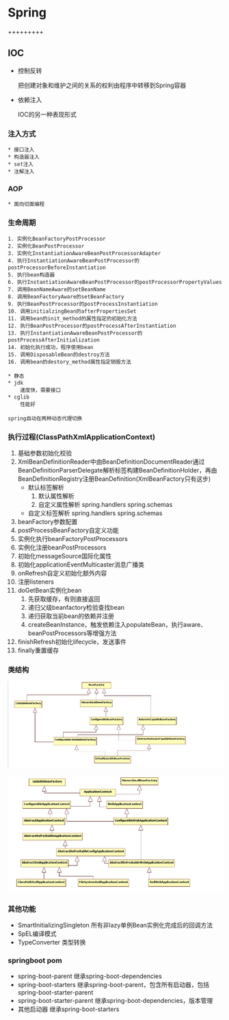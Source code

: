 # Spring
+++++++++
## IOC

* 控制反转

    把创建对象和维护之间的关系的权利由程序中转移到Spring容器
        
* 依赖注入
    
    IOC的另一种表现形式
    
### 注入方式

    * 接口注入
    * 构造器注入
    * set注入
    * 注解注入
   
### AOP
    * 面向切面编程
    
    
### 生命周期
    1. 实例化BeanFactoryPostProcessor
    2. 实例化BeanPostProcessor
    3. 实例化InstantiationAwareBeanPostProcessorAdapter
    4. 执行InstantiationAwareBeanPostProcessor的postProcessorBeforeInstantiation
    5. 执行bean构造器
    6. 执行InstantiationAwareBeanPostProcessor的postProcessorPropertyValues
    7. 调用BeanNameAware的setBeanName
    8. 调用BeanFactoryAware的setBeanFactory
    9. 执行BeanPostProcessor的postProcessInstantiation
    10. 调用initialzingBean的afterPropertiesSet
    11. 调用bean的init_method的属性指定的初始化方法
    12. 执行BeanPostProcessor的postProcessAfterInstantiation
    13. 执行InstantiationAwareBeanPostProcessor的postProcessAfterInitialization
    14. 初始化执行成功，程序使用bean
    15. 调用DisposableBean的destroy方法
    16. 调用bean的destory_method属性指定销毁方法

    * 静态
    * jdk
        速度快，需要接口
    * cglib
        性能好
    
    spring自动在两种动态代理切换
    
### 执行过程(ClassPathXmlApplicationContext)
1. 基础参数初始化校验
2. XmlBeanDefinitionReader中由BeanDefinitionDocumentReader通过BeanDefinitionParserDelegate解析标签构建BeanDefinitionHolder，再由BeanDefinitionRegistry注册BeanDefinition(XmlBeanFactory只有这步)
    * 默认标签解析
        1. 默认属性解析
        2. 自定义属性解析 
            spring.handlers spring.schemas
    * 自定义标签解析 
        spring.handlers spring.schemas
3. beanFactory参数配置
4. postProcessBeanFactory自定义功能
5. 实例化执行beanFactoryPostProcessors
6. 实例化注册beanPostProcessors
7. 初始化messageSource国际化属性
8. 初始化applicationEventMulticaster消息广播类
9. onRefresh自定义初始化额外内容
10. 注册listeners
11. doGetBean实例化bean
    1. 先获取缓存，有则直接返回
    2. 递归父级beanfactory检验查找bean
    3. 递归获取当前bean的依赖并注册
    4. createBeanInstance，触发依赖注入populateBean，执行aware、beanPostProcessors等增强方法
12. finishRefresh初始化lifecycle，发送事件
13. finally重置缓存

### 类结构

![](spring_beanfactory.png)


![](spring_application.png)
    
### 其他功能
* SmartInitializingSingleton 所有非lazy单例Bean实例化完成后的回调方法
* SpEL编译模式
* TypeConverter 类型转换


### springboot pom
* spring-boot-parent 继承spring-boot-dependencies
* spring-boot-starters 继承spring-boot-parent，包含所有启动器，包括spring-boot-starter-parent
* spring-boot-starter-parent 继承spring-boot-dependencies，版本管理
* 其他启动器 继承spring-boot-starters
